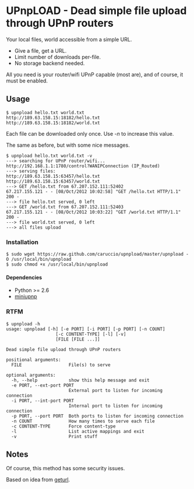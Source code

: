 # UPnpLOAD - Dead simple file upload through UPnP routers

Your local files, world accessible from a simple URL.

- Give a file, get a URL.
- Limit number of downloads per-file.
- No storage backend needed.

All you need is your router/wifi UPnP capable (most are), and
of course, it must be enabled.

## Usage

    $ upnpload hello.txt world.txt
    http://189.63.158.15:18182/hello.txt
    http://189.63.158.15:18182/world.txt

Each file can be downloaded only once. Use _-n_ to increase this value.

The same as before, but with some nice messages.

    $ upnpload hello.txt world.txt -v
    ---> searching for UPnP router/wifi... http://192.168.1.1:1780/control?WANIPConnection (IP_Routed)
    ---> serving files:
    http://189.63.158.15:63457/hello.txt
    http://189.63.158.15:63457/world.txt
    ---> GET /hello.txt from 67.207.152.111:52402
    67.217.155.121 - - [08/Oct/2012 10:02:58] "GET /hello.txt HTTP/1.1" 200 -
    ---> file hello.txt served, 0 left
    ---> GET /world.txt from 67.207.152.111:52403
    67.217.155.121 - - [08/Oct/2012 10:03:22] "GET /world.txt HTTP/1.1" 200 -
    ---> file world.txt served, 0 left
    ---> all files upload

### Installation

    $ sudo wget https://raw.github.com/caruccio/upnpload/master/upnpload -O /usr/local/bin/upnpload
    $ sudo chmod +x /usr/local/bin/upnpload

#### Dependencies

- Python >= 2.6
- [miniupnp](https://github.com/miniupnp/miniupnp)

### RTFM
    $ upnpload -h
    usage: upnpload [-h] [-e PORT] [-i PORT] [-p PORT] [-n COUNT]
                       [-c CONTENT-TYPE] [-l] [-v]
                       [FILE [FILE ...]]
    
    Dead simple file upload through UPnP routers
    
    positional arguments:
      FILE                  File(s) to serve
    
    optional arguments:
      -h, --help            show this help message and exit
      -e PORT, --ext-port PORT
                            External port to listen for incoming connection
      -i PORT, --int-port PORT
                            Internal port to listen for incoming connection
      -p PORT, --port PORT  Both ports to listen for incoming connection
      -n COUNT              How many times to serve each file
      -c CONTENT-TYPE       Force content-type
      -l                    List active mappings and exit
      -v                    Print stuff

## Notes ##

Of course, this method has some security issues.

Based on idea from [geturl](https://github.com/uams/geturl).
